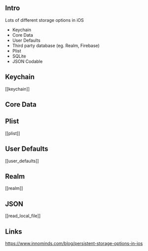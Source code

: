 
## Intro


Lots of different storage options in iOS

- Keychain
- Core Data
- User Defaults
- Third party database (eg. Realm, Firebase)
- Plist
- SQLite
- JSON Codable


## Keychain

[[keychain]]

## Core Data

## Plist

[[plist]]

## User Defaults

[[user_defaults]]

## Realm

[[realm]]


## JSON
[[read_local_file]]


## Links

https://www.innominds.com/blog/persistent-storage-options-in-ios